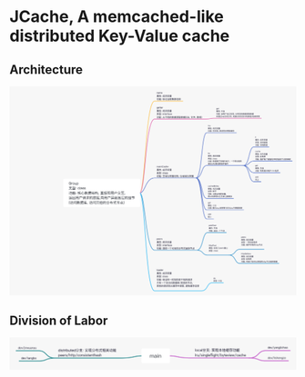 # JCache, A memcached-like distributed Key-Value cache


## Architecture 
![img.png](arch.png)

## Division of Labor
![img_1.png](labor.png)